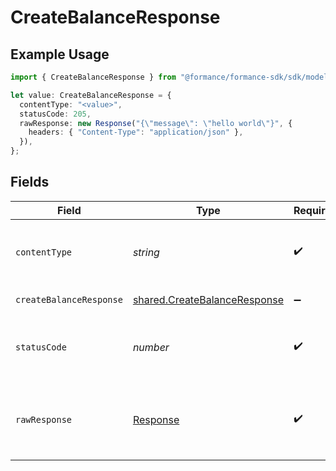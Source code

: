 # CreateBalanceResponse

## Example Usage

```typescript
import { CreateBalanceResponse } from "@formance/formance-sdk/sdk/models/operations";

let value: CreateBalanceResponse = {
  contentType: "<value>",
  statusCode: 205,
  rawResponse: new Response("{\"message\": \"hello world\"}", {
    headers: { "Content-Type": "application/json" },
  }),
};
```

## Fields

| Field                                                                               | Type                                                                                | Required                                                                            | Description                                                                         |
| ----------------------------------------------------------------------------------- | ----------------------------------------------------------------------------------- | ----------------------------------------------------------------------------------- | ----------------------------------------------------------------------------------- |
| `contentType`                                                                       | *string*                                                                            | :heavy_check_mark:                                                                  | HTTP response content type for this operation                                       |
| `createBalanceResponse`                                                             | [shared.CreateBalanceResponse](../../../sdk/models/shared/createbalanceresponse.md) | :heavy_minus_sign:                                                                  | Created balance                                                                     |
| `statusCode`                                                                        | *number*                                                                            | :heavy_check_mark:                                                                  | HTTP response status code for this operation                                        |
| `rawResponse`                                                                       | [Response](https://developer.mozilla.org/en-US/docs/Web/API/Response)               | :heavy_check_mark:                                                                  | Raw HTTP response; suitable for custom response parsing                             |